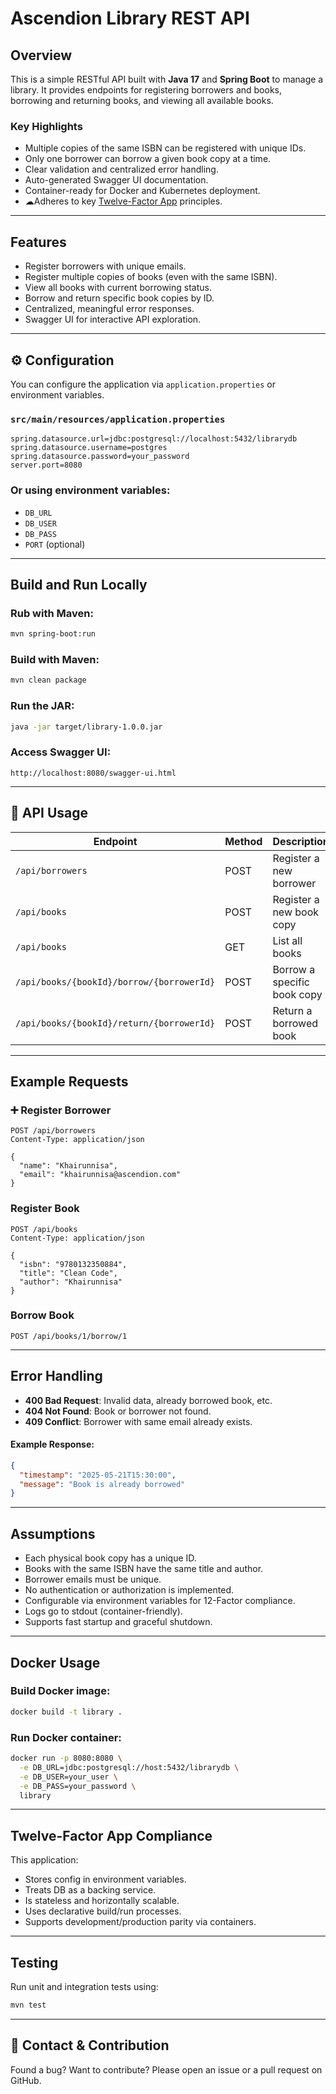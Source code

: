 # Ascendion Library REST API

## Overview

This is a simple RESTful API built with **Java 17** and **Spring Boot** to manage a library. It provides endpoints for registering borrowers and books, borrowing and returning books, and viewing all available books.

### Key Highlights

- Multiple copies of the same ISBN can be registered with unique IDs.
- Only one borrower can borrow a given book copy at a time.
- Clear validation and centralized error handling.
- Auto-generated Swagger UI documentation.
- Container-ready for Docker and Kubernetes deployment.
- ☁Adheres to key [Twelve-Factor App](https://12factor.net/) principles.

---

## Features

- Register borrowers with unique emails.
- Register multiple copies of books (even with the same ISBN).
- View all books with current borrowing status.
- Borrow and return specific book copies by ID.
- Centralized, meaningful error responses.
- Swagger UI for interactive API exploration.

---

## ⚙️ Configuration

You can configure the application via `application.properties` or environment variables.

### `src/main/resources/application.properties`

```properties
spring.datasource.url=jdbc:postgresql://localhost:5432/librarydb
spring.datasource.username=postgres
spring.datasource.password=your_password
server.port=8080
```

### Or using environment variables:

- `DB_URL`
- `DB_USER`
- `DB_PASS`
- `PORT` (optional)

---

## Build and Run Locally

### Rub with Maven:

```bash
mvn spring-boot:run
```

### Build with Maven:

```bash
mvn clean package
```

### Run the JAR:

```bash
java -jar target/library-1.0.0.jar
```

### Access Swagger UI:

```
http://localhost:8080/swagger-ui.html
```

---

## 📡 API Usage

| Endpoint | Method | Description |
|----------|--------|-------------|
| `/api/borrowers` | POST | Register a new borrower |
| `/api/books` | POST | Register a new book copy |
| `/api/books` | GET | List all books |
| `/api/books/{bookId}/borrow/{borrowerId}` | POST | Borrow a specific book copy |
| `/api/books/{bookId}/return/{borrowerId}` | POST | Return a borrowed book |

---

## Example Requests

### ➕ Register Borrower

```http
POST /api/borrowers
Content-Type: application/json

{
  "name": "Khairunnisa",
  "email": "khairunnisa@ascendion.com"
}
```

### Register Book

```http
POST /api/books
Content-Type: application/json

{
  "isbn": "9780132350884",
  "title": "Clean Code",
  "author": "Khairunnisa"
}
```

### Borrow Book

```http
POST /api/books/1/borrow/1
```

---

## Error Handling

- **400 Bad Request**: Invalid data, already borrowed book, etc.
- **404 Not Found**: Book or borrower not found.
- **409 Conflict**: Borrower with same email already exists.

#### Example Response:

```json
{
  "timestamp": "2025-05-21T15:30:00",
  "message": "Book is already borrowed"
}
```

---

## Assumptions

- Each physical book copy has a unique ID.
- Books with the same ISBN have the same title and author.
- Borrower emails must be unique.
- No authentication or authorization is implemented.
- Configurable via environment variables for 12-Factor compliance.
- Logs go to stdout (container-friendly).
- Supports fast startup and graceful shutdown.

---

## Docker Usage

### Build Docker image:

```bash
docker build -t library .
```

### Run Docker container:

```bash
docker run -p 8080:8080 \
  -e DB_URL=jdbc:postgresql://host:5432/librarydb \
  -e DB_USER=your_user \
  -e DB_PASS=your_password \
  library
```

---

## Twelve-Factor App Compliance

This application:

- Stores config in environment variables.
- Treats DB as a backing service.
- Is stateless and horizontally scalable.
- Uses declarative build/run processes.
- Supports development/production parity via containers.

---

## Testing

Run unit and integration tests using:

```bash
mvn test
```

---

## 🤝 Contact & Contribution

Found a bug? Want to contribute? Please open an issue or a pull request on GitHub.

